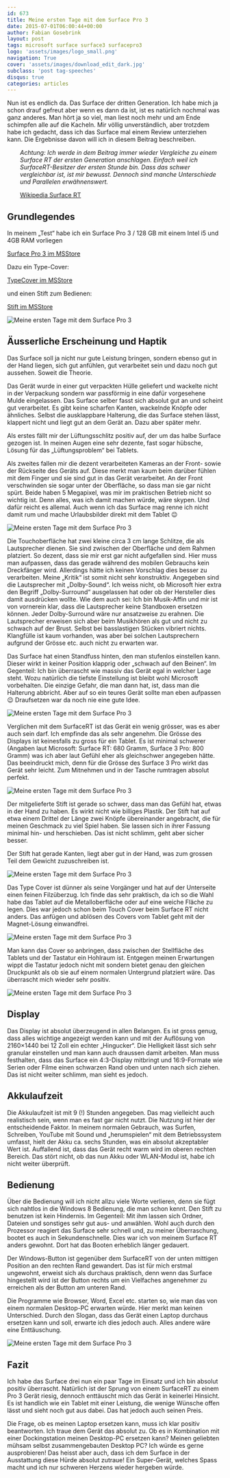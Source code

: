 ```yaml
---
id: 673
title: Meine ersten Tage mit dem Surface Pro 3
date: 2015-07-01T06:00:44+00:00
author: Fabian Gosebrink
layout: post
tags: microsoft surface surface3 surfacepro3 
logo: 'assets/images/logo_small.png'
navigation: True
cover: 'assets/images/download_edit_dark.jpg'
subclass: 'post tag-speeches'
disqus: true
categories: articles
---
```


Nun ist es endlich da. Das Surface der dritten Generation. Ich habe mich ja schon drauf gefreut aber wenn es dann da ist, ist es natürlich nochmal was ganz anderes. Man hört ja so viel, man liest noch mehr und am Ende schimpfen alle auf die Kacheln. Mir völlig unverständlich, aber trotzdem habe ich gedacht, dass ich das Surface mal einem Review unterziehen kann. Die Ergebnisse davon will ich in diesem Beitrag beschreiben.

<p style="padding-left: 30px;">
  <em>Achtung: Ich werde in dem Beitrag immer wieder Vergleiche zu einem Surface RT der ersten Generation anschlagen. Einfach weil ich SurfaceRT-Besitzer der ersten Stunde bin. Dass das schwer vergleichbar ist, ist mir bewusst. Dennoch sind manche Unterschiede und Parallelen erwähnenswert.</em>
</p>

<p style="padding-left: 30px;">
  <a href="https://de.wikipedia.org/wiki/Microsoft_Surface#Surface_RT">Wikipedia Surface RT</a>
</p>

## Grundlegendes

In meinem „Test“ habe ich ein Surface Pro 3 / 128 GB mit einem Intel i5 und 4GB RAM vorliegen
  
[Surface Pro 3 im MSStore](http://www.microsoftstore.com/store/mseea/de_CH/pdp/Surface-Pro-3/productID.300223100?WT.mc_id=SurfaceBG=Surface-Pro-3)
  
Dazu ein Type-Cover:
  
[TypeCover im MSStore](http://www.microsoftstore.com/store/mseea/de_CH/pdp/Surface-3-Type-Cover/productID.314948500)
  
und einen Stift zum Bedienen:
  
[Stift im MSStore](http://www.microsoftstore.com/store/mseea/de_CH/pdp/Surface-Stift/productID.314951700)

![Meine ersten Tage mit dem Surface Pro 3]({{site.baseurl}}assets/articles/2015-07-01/ea708c02-690e-4689-b4e6-f38a9fe34681.jpg)

## Äusserliche Erscheinung und Haptik

Das Surface soll ja nicht nur gute Leistung bringen, sondern ebenso gut in der Hand liegen, sich gut anfühlen, gut verarbeitet sein und dazu noch gut aussehen. Soweit die Theorie.

Das Gerät wurde in einer gut verpackten Hülle geliefert und wackelte nicht in der Verpackung sondern war passförmig in eine dafür vorgesehene Mulde eingelassen. Das Surface selber fasst sich absolut gut an und scheint gut verarbeitet. Es gibt keine scharfen Kanten, wackelnde Knöpfe oder ähnliches. Selbst die ausklappbare Halterung, die das Surface stehen lässt, klappert nicht und liegt gut an dem Gerät an. Dazu aber später mehr.

Als erstes fällt mir der Lüftungsschlitz positiv auf, der um das halbe Surface gezogen ist. In meinen Augen eine sehr dezente, fast sogar hübsche, Lösung für das „Lüftungsproblem“ bei Tablets.

Als zweites fallen mir die dezent verarbeiteten Kameras an der Front- sowie der Rückseite des Geräts auf. Diese merkt man kaum beim darüber fühlen mit dem Finger und sie sind gut in das Gerät verarbeitet. An der Front verschwinden sie sogar unter der Oberfläche, so dass man sie gar nicht spürt. Beide haben 5 Megapixel, was mir im praktischen Betrieb nicht so wichtig ist. Denn alles, was ich damit machen würde, wäre skypen. Und dafür reicht es allemal. Auch wenn ich das Surface mag renne ich nicht damit rum und mache Urlaubsbilder direkt mit dem Tablet 😉

![Meine ersten Tage mit dem Surface Pro 3]({{site.baseurl}}assets/articles/2015-07-01/d468883e-8dc7-4bba-9398-79e6b6c47994.jpg)

Die Touchoberfläche hat zwei kleine circa 3 cm lange Schlitze, die als Lautsprecher dienen. Sie sind zwischen der Oberfläche und dem Rahmen platziert. So dezent, dass sie mir erst gar nicht aufgefallen sind. Hier muss man aufpassen, dass das gerade während des mobilen Gebrauchs kein Dreckfänger wird. Allerdings hätte ich keinen Vorschlag dies besser zu verarbeiten. Meine „Kritik“ ist somit nicht sehr konstruktiv. Angegeben sind die Lautsprecher mit „Dolby-Sound“. Ich weiss nicht, ob Microsoft hier extra den Begriff „Dolby-Surround“ ausgelassen hat oder ob der Hersteller dies damit ausdrücken wollte. Wie dem auch sei: Ich bin Musik-Affin und mir ist von vornerein klar, dass die Lautsprecher keine Standboxen ersetzen können. Jeder Dolby-Surround wäre nur ansatzweise zu erahnen. Die Lautsprecher erweisen sich aber beim Musikhören als gut und nicht zu schwach auf der Brust. Selbst bei basslastigen Stücken vibriert nichts. Klangfülle ist kaum vorhanden, was aber bei solchen Lautsprechern aufgrund der Grösse etc. auch nicht zu erwarten war.

Das Surface hat einen Standfuss hinten, den man stufenlos einstellen kann. Dieser wirkt in keiner Position klapprig oder „schwach auf den Beinen“. Im Gegenteil: Ich bin überrascht wie massiv das Gerät egal in welcher Lage steht. Wozu natürlich die tiefste Einstellung ist bleibt wohl Microsoft vorbehalten. Die einzige Gefahr, die man dann hat, ist, dass man die Halterung abbricht. Aber auf so ein teures Gerät sollte man eben aufpassen 😉 Draufsetzen war da noch nie eine gute Idee.

![Meine ersten Tage mit dem Surface Pro 3]({{site.baseurl}}assets/articles/2015-07-01/24a1c935-ffc7-4a12-9ec9-676ad31eed28.jpg)

Verglichen mit dem SurfaceRT ist das Gerät ein wenig grösser, was es aber auch sein darf. Ich empfinde das als sehr angenehm. Die Grösse des Displays ist keinesfalls zu gross für ein Tablet. Es ist minimal schwerer (Angaben laut Microsoft: Surface RT: 680 Gramm, Surface 3 Pro: 800 Gramm) was ich aber laut Gefühl eher als gleichschwer angegeben hätte. Das beeindruckt mich, denn für die Grösse des Surface 3 Pro wirkt das Gerät sehr leicht. Zum Mitnehmen und in der Tasche rumtragen absolut perfekt.

![Meine ersten Tage mit dem Surface Pro 3]({{site.baseurl}}assets/articles/2015-07-01/e1322554-5955-4307-bf8c-2f5513fd428d.jpg)

Der mitgelieferte Stift ist gerade so schwer, dass man das Gefühl hat, etwas in der Hand zu haben. Es wirkt nicht wie billiges Plastik. Der Stift hat auf etwa einem Drittel der Länge zwei Knöpfe übereinander angebracht, die für meinen Geschmack zu viel Spiel haben. Sie lassen sich in ihrer Fassung minimal hin- und herschieben. Das ist nicht schlimm, geht aber sicher besser.

Der Stift hat gerade Kanten, liegt aber gut in der Hand, was zum grossen Teil dem Gewicht zuzuschreiben ist.

![Meine ersten Tage mit dem Surface Pro 3]({{site.baseurl}}assets/articles/2015-07-01/7add9f2d-6232-44a3-a47e-4958430d34c3.jpg)

Das Type Cover ist dünner als seine Vorgänger und hat auf der Unterseite einen feinen Filzüberzug. Ich finde das sehr praktisch, da ich so die Wahl habe das Tablet auf die Metalloberfläche oder auf eine weiche Fläche zu legen. Dies war jedoch schon beim Touch Cover beim Surface RT nicht anders. Das anfügen und ablösen des Covers vom Tablet geht mit der Magnet-Lösung einwandfrei.

![Meine ersten Tage mit dem Surface Pro 3]({{site.baseurl}}assets/articles/2015-07-01/11b48014-e059-4526-bbbf-7e11b3a19c43.jpg)

Man kann das Cover so anbringen, dass zwischen der Stellfläche des Tablets und der Tastatur ein Hohlraum ist. Entgegen meinen Erwartungen wippt die Tastatur jedoch nicht mit sondern bietet genau den gleichen Druckpunkt als ob sie auf einem normalen Untergrund platziert wäre. Das überrascht mich wieder sehr positiv.

![Meine ersten Tage mit dem Surface Pro 3]({{site.baseurl}}assets/articles/2015-07-01/6dfaa60d-54b8-4911-af5a-600828eaa093.jpg)

## Display

Das Display ist absolut überzeugend in allen Belangen. Es ist gross genug, dass alles wichtige angezeigt werden kann und mit der Auflösung von 2160&#215;1440 bei 12 Zoll ein echter „Hingucker“. Die Helligkeit lässt sich sehr granular einstellen und man kann auch draussen damit arbeiten. Man muss festhalten, dass das Surface ein 4:3-Display mitbringt und 16:9-Formate wie Serien oder Filme einen schwarzen Rand oben und unten nach sich ziehen. Das ist nicht weiter schlimm, man sieht es jedoch.

## Akkulaufzeit

Die Akkulaufzeit ist mit 9 (!) Stunden angegeben. Das mag vielleicht auch realistisch sein, wenn man es fast gar nicht nutzt. Die Nutzung ist hier der entscheidende Faktor. In meinem normalen Gebrauch, was Surfen, Schreiben, YouTube mit Sound und „herumspielen“ mit dem Betriebssystem umfasst, hielt der Akku ca. sechs Stunden, was ein absolut akzeptabler Wert ist. Auffallend ist, dass das Gerät recht warm wird im oberen rechten Bereich. Das stört nicht, ob das nun Akku oder WLAN-Modul ist, habe ich nicht weiter überprüft.

## Bedienung

Über die Bedienung will ich nicht allzu viele Worte verlieren, denn sie fügt sich nahtlos in die Windows 8 Bedienung, die man schon kennt. Den Stift zu benutzen ist kein Hindernis. Im Gegenteil: Mit ihm lassen sich Ordner, Dateien und sonstiges sehr gut aus- und anwählen. Wohl auch durch den Prozessor reagiert das Surface sehr schnell und, zu meiner Überraschung, bootet es auch in Sekundenschnelle. Dies war ich von meinem Surface RT anders gewohnt. Dort hat das Booten erheblich länger gedauert.

Der Windows-Button ist gegenüber dem SurfaceRT von der unten mittigen Position an den rechten Rand gewandert. Das ist für mich erstmal ungewohnt, erweist sich als durchaus praktisch, denn wenn das Surface hingestellt wird ist der Button rechts um ein Vielfaches angenehmer zu erreichen als der Button am unteren Rand.

Die Programme wie Browser, Word, Excel etc. starten so, wie man das von einem normalen Desktop-PC erwarten würde. Hier merkt man keinen Unterschied. Durch den Slogan, dass das Gerät einen Laptop durchaus ersetzen kann und soll, erwarte ich dies jedoch auch. Alles andere wäre eine Enttäuschung.

![Meine ersten Tage mit dem Surface Pro 3]({{site.baseurl}}assets/articles/2015-07-01/dff5e1ca-92c6-4039-8ee1-43a66cb55836.jpg)

## Fazit

Ich habe das Surface drei nun ein paar Tage im Einsatz und ich bin absolut positiv überrascht. Natürlich ist der Sprung von einem SurfaceRT zu einem Pro 3 Gerät riesig, dennoch enttäuscht mich das Gerät in keinerlei Hinsicht. Es ist handlich wie ein Tablet mit einer Leistung, die wenige Wünsche offen lässt und sieht noch gut aus dabei. Das hat jedoch auch seinen Preis.

Die Frage, ob es meinen Laptop ersetzen kann, muss ich klar positiv beantworten. Ich traue dem Gerät das absolut zu. Ob es in Kombination mit einer Dockingstation meinen Desktop-PC ersetzen kann? Meinen geliebten mühsam selbst zusammengebauten Desktop PC? Ich würde es gerne ausprobieren! Das heisst aber auch, dass ich dem Surface in der Ausstattung diese Hürde absolut zutraue! Ein Super-Gerät, welches Spass macht und ich nur schweren Herzens wieder hergeben würde.
